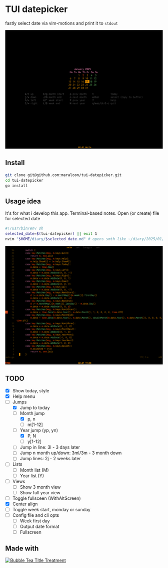 # TUI datepicker

fastly select date via vim-motions and print it to `stdout`

![showcase](readme/preview.png) 

## Install

```bash
git clone git@github.com:maraloon/tui-datepicker.git
cd tui-datepicker
go install
```

## Usage idea

It's for what i develop this app. Terminal-based notes. Open (or create) file for selected date

```bash
#!/usr/bin/env sh
selected_date=$(tui-datepicker) || exit 1
nvim "$HOME/diary/$selected_date.md" # opens smth like ~/diary/2025/01/15.md
```

![usage](readme/usage.gif) 

## TODO

- [x] Show today, style
- [x] Help menu
- [ ] Jumps
    - [x] Jump to today
    - [ ] Month jump
        - [x] p, n
        - [ ] m[1-12]<cr>
    - [ ] Year jump (yp, yn)
        - [x] P, N
        - [ ] y[1-12]<cr>
    - [ ] Jump in line: 3l - 3 days later
    - [ ] Jump n month up/down: 3ml/3m<down> - 3 month down 
    - [ ] Jump lines: 2j - 2 weeks later
- [ ] Lists
    - [ ] Month list (M)
    - [ ] Year list (Y)
- [ ] Views
    - [ ] Show 3 month view
    - [ ] Show full year view
- [ ] Toggle fullsceen (WithAltScreen)
- [x] Center align
- [ ] Toggle week start, monday or sunday
- [ ] Config file and cli opts
    - [ ] Week first day
    - [ ] Output date format 
    - [ ] Fullscreen

## Made with

<p><a href="https://stuff.charm.sh/bubbletea/bubbletea-4k.png"><img src="https://github.com/charmbracelet/bubbletea/assets/25087/108d4fdb-d554-4910-abed-2a5f5586a60e" width="313" alt="Bubble Tea Title Treatment"></a></p>
